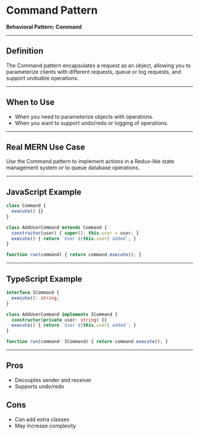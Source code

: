 # Command Pattern

**Behavioral Pattern: Command**

---

## Definition
The Command pattern encapsulates a request as an object, allowing you to parameterize clients with different requests, queue or log requests, and support undoable operations.

---

## When to Use
- When you need to parameterize objects with operations.
- When you want to support undo/redo or logging of operations.

---

## Real MERN Use Case
Use the Command pattern to implement actions in a Redux-like state management system or to queue database operations.

---

## JavaScript Example
```js
class Command {
  execute() {}
}

class AddUserCommand extends Command {
  constructor(user) { super(); this.user = user; }
  execute() { return `User ${this.user} added`; }
}

function run(command) { return command.execute(); }
```

---

## TypeScript Example
```ts
interface ICommand {
  execute(): string;
}

class AddUserCommand implements ICommand {
  constructor(private user: string) {}
  execute() { return `User ${this.user} added`; }
}

function run(command: ICommand) { return command.execute(); }
```

---

## Pros
- Decouples sender and receiver
- Supports undo/redo

## Cons
- Can add extra classes
- May increase complexity